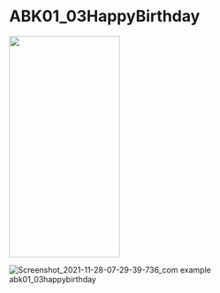 # ABK01_03HappyBirthday

<img src="https://camo.githubusercontent.com/..." data-canonical-src="https://gyazo.com/eb5c5741b6a9a16c692170a41a49c858.png" width="200" height="400" />

![Screenshot_2021-11-28-07-29-39-736_com example abk01_03happybirthday](https://user-images.githubusercontent.com/32328761/143727416-49653167-3200-4904-975d-e2fdc3134395.jpg)


